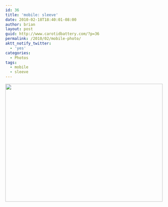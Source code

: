 ```yaml
---
id: 36
title: 'mobile: sleeve'
date: 2010-02-18T18:40:01-08:00
author: brian
layout: post
guid: http://www.carotidbattery.com/?p=36
permalink: /2010/02/mobile-photo/
aktt_notify_twitter:
  - 'yes'
categories:
  - Photos
tags:
  - mobile
  - sleeve
---
```

[<img class="alignnone size-large wp-image-37" title="Sleeve" src="https://i1.wp.com/www.carotidbattery.com/wp-content/uploads/2010/02/IMAG0904-1024x768.jpg?resize=491%2C368" alt="" width="491" height="368" srcset="https://i0.wp.com/carotidbattery.com/wp-content/uploads/2010/02/IMAG0904.jpg?resize=1024%2C768 1024w, https://i0.wp.com/carotidbattery.com/wp-content/uploads/2010/02/IMAG0904.jpg?resize=300%2C225 300w, https://i0.wp.com/carotidbattery.com/wp-content/uploads/2010/02/IMAG0904.jpg?w=2048 2048w, https://i0.wp.com/carotidbattery.com/wp-content/uploads/2010/02/IMAG0904.jpg?w=1280 1280w, https://i0.wp.com/carotidbattery.com/wp-content/uploads/2010/02/IMAG0904.jpg?w=1920 1920w" sizes="(max-width: 491px) 100vw, 491px" data-recalc-dims="1" />](https://i0.wp.com/www.carotidbattery.com/wp-content/uploads/2010/02/IMAG0904.jpg)